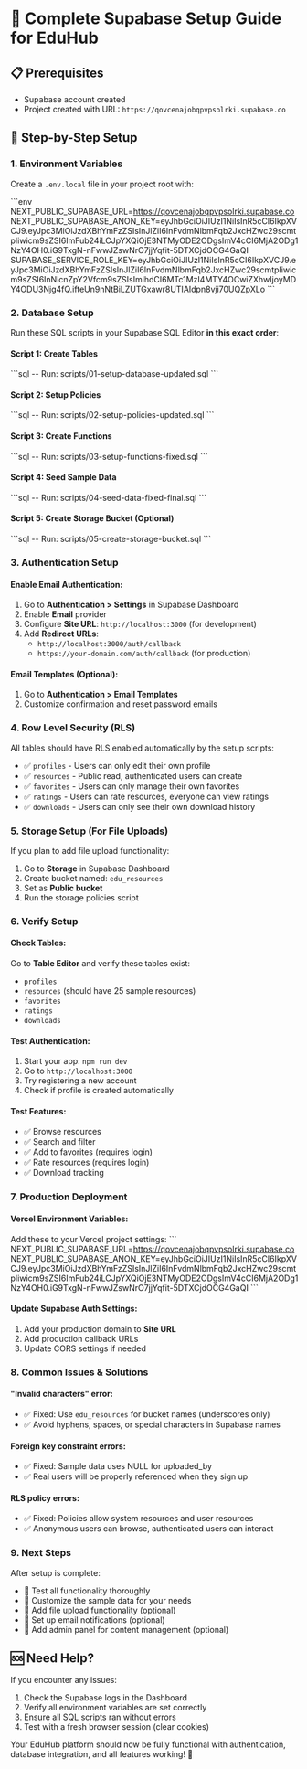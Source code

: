 # 🚀 Complete Supabase Setup Guide for EduHub

## 📋 Prerequisites
- Supabase account created
- Project created with URL: `https://qovcenajobqpvpsolrki.supabase.co`

## 🔧 Step-by-Step Setup

### 1. Environment Variables
Create a `.env.local` file in your project root with:

\`\`\`env
NEXT_PUBLIC_SUPABASE_URL=https://qovcenajobqpvpsolrki.supabase.co
NEXT_PUBLIC_SUPABASE_ANON_KEY=eyJhbGciOiJIUzI1NiIsInR5cCI6IkpXVCJ9.eyJpc3MiOiJzdXBhYmFzZSIsInJlZiI6InFvdmNlbmFqb2JxcHZwc29scmtpIiwicm9sZSI6ImFub24iLCJpYXQiOjE3NTMyODE2ODgsImV4cCI6MjA2ODg1NzY4OH0.iG9TxgN-nFwwJZswNrO7jjYqfit-5DTXCjdOCG4GaQI
SUPABASE_SERVICE_ROLE_KEY=eyJhbGciOiJIUzI1NiIsInR5cCI6IkpXVCJ9.eyJpc3MiOiJzdXBhYmFzZSIsInJlZiI6InFvdmNlbmFqb2JxcHZwc29scmtpIiwicm9sZSI6InNlcnZpY2Vfcm9sZSIsImlhdCI6MTc1MzI4MTY4OCwiZXhwIjoyMDY4ODU3Njg4fQ.ifteUn9nNtBiLZUTGxawr8UTIAIdpn8vji70UQZpXLo
\`\`\`

### 2. Database Setup
Run these SQL scripts in your Supabase SQL Editor **in this exact order**:

#### Script 1: Create Tables
\`\`\`sql
-- Run: scripts/01-setup-database-updated.sql
\`\`\`

#### Script 2: Setup Policies  
\`\`\`sql
-- Run: scripts/02-setup-policies-updated.sql
\`\`\`

#### Script 3: Create Functions
\`\`\`sql
-- Run: scripts/03-setup-functions-fixed.sql
\`\`\`

#### Script 4: Seed Sample Data
\`\`\`sql
-- Run: scripts/04-seed-data-fixed-final.sql
\`\`\`

#### Script 5: Create Storage Bucket (Optional)
\`\`\`sql
-- Run: scripts/05-create-storage-bucket.sql
\`\`\`

### 3. Authentication Setup

#### Enable Email Authentication:
1. Go to **Authentication > Settings** in Supabase Dashboard
2. Enable **Email** provider
3. Configure **Site URL**: `http://localhost:3000` (for development)
4. Add **Redirect URLs**: 
   - `http://localhost:3000/auth/callback`
   - `https://your-domain.com/auth/callback` (for production)

#### Email Templates (Optional):
1. Go to **Authentication > Email Templates**
2. Customize confirmation and reset password emails

### 4. Row Level Security (RLS)
All tables should have RLS enabled automatically by the setup scripts:
- ✅ `profiles` - Users can only edit their own profile
- ✅ `resources` - Public read, authenticated users can create
- ✅ `favorites` - Users can only manage their own favorites  
- ✅ `ratings` - Users can rate resources, everyone can view ratings
- ✅ `downloads` - Users can only see their own download history

### 5. Storage Setup (For File Uploads)
If you plan to add file upload functionality:

1. Go to **Storage** in Supabase Dashboard
2. Create bucket named: `edu_resources`
3. Set as **Public bucket**
4. Run the storage policies script

### 6. Verify Setup

#### Check Tables:
Go to **Table Editor** and verify these tables exist:
- `profiles`
- `resources` (should have 25 sample resources)
- `favorites`
- `ratings`
- `downloads`

#### Test Authentication:
1. Start your app: `npm run dev`
2. Go to `http://localhost:3000`
3. Try registering a new account
4. Check if profile is created automatically

#### Test Features:
- ✅ Browse resources
- ✅ Search and filter
- ✅ Add to favorites (requires login)
- ✅ Rate resources (requires login)
- ✅ Download tracking

### 7. Production Deployment

#### Vercel Environment Variables:
Add these to your Vercel project settings:
\`\`\`
NEXT_PUBLIC_SUPABASE_URL=https://qovcenajobqpvpsolrki.supabase.co
NEXT_PUBLIC_SUPABASE_ANON_KEY=eyJhbGciOiJIUzI1NiIsInR5cCI6IkpXVCJ9.eyJpc3MiOiJzdXBhYmFzZSIsInJlZiI6InFvdmNlbmFqb2JxcHZwc29scmtpIiwicm9sZSI6ImFub24iLCJpYXQiOjE3NTMyODE2ODgsImV4cCI6MjA2ODg1NzY4OH0.iG9TxgN-nFwwJZswNrO7jjYqfit-5DTXCjdOCG4GaQI
\`\`\`

#### Update Supabase Auth Settings:
1. Add your production domain to **Site URL**
2. Add production callback URLs
3. Update CORS settings if needed

### 8. Common Issues & Solutions

#### "Invalid characters" error:
- ✅ Fixed: Use `edu_resources` for bucket names (underscores only)
- ✅ Avoid hyphens, spaces, or special characters in Supabase names

#### Foreign key constraint errors:
- ✅ Fixed: Sample data uses NULL for uploaded_by
- ✅ Real users will be properly referenced when they sign up

#### RLS policy errors:
- ✅ Fixed: Policies allow system resources and user resources
- ✅ Anonymous users can browse, authenticated users can interact

### 9. Next Steps

After setup is complete:
- 🎯 Test all functionality thoroughly
- 🎯 Customize the sample data for your needs
- 🎯 Add file upload functionality (optional)
- 🎯 Set up email notifications (optional)
- 🎯 Add admin panel for content management (optional)

## 🆘 Need Help?

If you encounter any issues:
1. Check the Supabase logs in the Dashboard
2. Verify all environment variables are set correctly
3. Ensure all SQL scripts ran without errors
4. Test with a fresh browser session (clear cookies)

Your EduHub platform should now be fully functional with authentication, database integration, and all features working! 🎉
